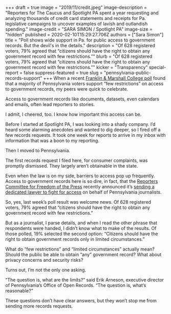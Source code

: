 +++
draft = true
image = "2019/11/credit.jpeg"
image-description = "Reporters for The Caucus and Spotlight PA spent a year requesting and analyzing thousands of credit card statements and receipts for Pa. legislative campaigns to uncover examples of lavish and outlandish spending."
image-credit = "SARA SIMON / Spotlight PA"
image-size = "hidden"
published = 2020-02-10T15:29:27.706Z
authors = ["Sara Simon"]
title = "Poll shows wide support in Pa. for public access to government records. But the devil's in the details."
description = "Of 628 registered voters, 79% agreed that “citizens should have the right to obtain any government record with few restrictions.”"
blurb = "Of 628 registered voters, 79% agreed that “citizens should have the right to obtain any government record with few restrictions.”"
kicker = "Transparency"
special-report = false
suppress-featured = true
slug = "pennsylvania-public-records-support"
+++
When a recent [Franklin & Marshall College poll](https://www.fandm.edu/uploads/files/562535870732261549-f-m-poll-release-january-2020.pdf) found that a majority of Pennsylvania voters support “few restrictions” on access to government records, my peers were quick to celebrate.

Access to government records like documents, datasets, even calendars and emails, often lead reporters to stories.

I admit, I cheered, too. I know how important this access can be.

Before I started at Spotlight PA, I was looking into a shady company. I’d heard some alarming anecdotes and wanted to dig deeper, so I fired off a few records requests. It took one week for reports to arrive in my inbox with information that was a boon to my reporting.

Then I moved to Pennsylvania.

The first records request I filed here, for consumer complaints, was promptly dismissed. They largely aren’t obtainable in the state.

Even when the law is on my side, barriers to access pop up frequently. Access to government records here is so dire, in fact, that the [Reporters Committee for Freedom of the Press](https://www.rcfp.org/local/) recently announced it’s [sending a dedicated lawyer to fight for access](https://www.spotlightpa.org/news/2020/01/local-legal-initiative/) on behalf of Pennsylvania journalists.

So, yes, last week’s poll result was welcome news. Of 628 registered voters, 79% agreed that “citizens should have the right to obtain any government record with few restrictions.”

But as a journalist, I parse details, and when I read the other phrase that respondents were handed, I didn’t know what to make of the results. Of those polled, 19% selected the second option: “Citizens should have the right to obtain government records only in limited circumstances.”

What do “few restrictions” and “limited circumstances” actually mean? Should the public be able to obtain “any” government record? What about privacy concerns and security risks?

Turns out, I’m not the only one asking.

“The question is, what are the limits?” said Erik Arneson, executive director of Pennsylvania’s Office of Open Records. “The question is, what’s reasonable?”

These questions don’t have clear answers, but they won’t stop me from sending more records requests.
